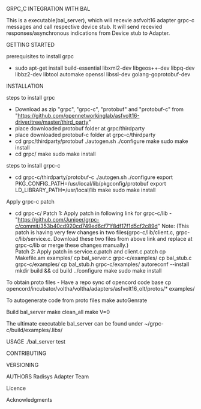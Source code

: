 GRPC_C INTEGRATION WITH BAL

 This is a executable(bal_server), which will recevie asfvolt16 adapter grpc-c messages and call respective device stub.
 It will send recevied responses/asynchronous indications from Device stub to Adapter.

GETTING STARTED

prerequisites to install grpc
   - sudo apt-get install build-essential libxml2-dev libgeos++-dev libpq-dev libbz2-dev libtool automake openssl libssl-dev golang-goprotobuf-dev


INSTALLATION

steps to install grpc
   - Download as zip "grpc", "grpc-c", "protobuf" and "protobuf-c" from "https://github.com/opennetworkinglab/asfvolt16-driver/tree/master/third_party"
   - place downloaded protobuf folder at grpc/thirdparty
   - place downloaded protobuf-c folder at grpc-c/thirdparty 
   - cd grpc/thirdparty/protobuf
     ./autogen.sh
     ./configure
     make
     sudo make install
   - cd grpc/
     make 
     sudo make install

steps to install grpc-c 
   - cd grpc-c/thirdparty/protobuf-c
     ./autogen.sh
     ./configure
     export PKG_CONFIG_PATH=/usr/local/lib/pkgconfig/protobuf 
     export LD_LIBRARY_PATH=/usr/local/lib
     make
     sudo make install
   
Apply grpc-c patch 
   - cd grpc-c/ 
     Patch 1:
     Apply patch in following link for grpc-c/lib - "https://github.com/Juniper/grpc-c/commit/353b40cd920cd749ed6cf71f8df17f1d5cf2c89d"
     Note:
        (This patch is having very few changes in two files(grpc-c/lib/client.c, grpc-c/lib/service.c. 
         Download these two files from above link and replace at grpc-c/lib or merge these changes manually.)       
     Patch 2:
     Apply patch in service.c.patch and client.c.patch 
     cp Makefile.am examples/
     cp bal_server.c grpc-c/examples/
     cp bal_stub.c grpc-c/examples/
     cp bal_stub.h grpc-c/examples/
     autoreconf --install
     mkdir build && cd build
     ../configure
     make
     sudo make install
   
To obtain proto files - Have a repo sync of opencord code base
     cp opencord/incubator/voltha/voltha/adapters/asfvolt16_olt/protos/* examples/

To autogenerate code from proto files
     make autoGenrate
       
Build bal_server
     make clean_all
     make V=0 

The ultimate executable bal_server can be found under ~/grpc-c/build/examples/.libs/

USAGE
    ./bal_server test

CONTRIBUTING
     <TBD>
 
VERSIONING
     <TBD>

AUTHORS
     Radisys Adapter Team

Licence
     <TBD>

Acknowledgments
     <TBD>
  

